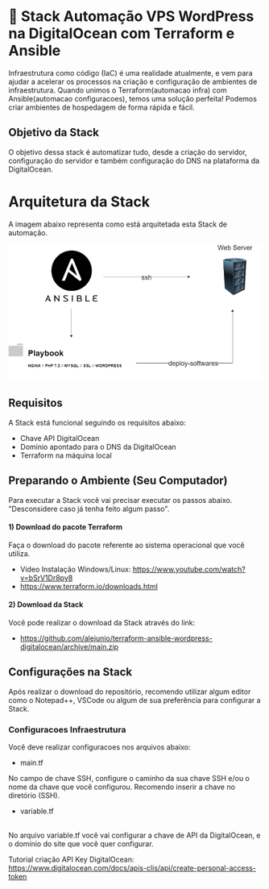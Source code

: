 # 🚀  Stack Automação VPS WordPress na DigitalOcean com Terraform e Ansible

Infraestrutura como código (IaC) é uma realidade atualmente, e vem para ajudar a acelerar os processos na criação e configuração de ambientes de infraestrutura. Quando unimos o Terraform(automacao infra) com Ansible(automacao configuracoes), temos uma solução perfeita! Podemos criar ambientes de hospedagem de forma rápida e fácil. 


## Objetivo da Stack

O objetivo dessa stack é automatizar tudo, desde a criação do servidor, configuração do servidor e também configuração do DNS na plataforma da DigitalOcean. 


# Arquitetura da Stack

A imagem abaixo representa como está arquitetada esta Stack de automação.

![alt text](https://raw.githubusercontent.com/alejunio/ansible-wordpress/main/img/ansible-wordpress.png)


## Requisitos

A Stack está funcional seguindo os requisitos abaixo:
* Chave API DigitalOcean
* Domínio apontado para o DNS da DigitalOcean
* Terraform na máquina local


## Preparando o Ambiente (Seu Computador)

Para executar a Stack você vai precisar executar os passos abaixo. "Desconsidere caso já tenha feito algum passo".
#### 1) Download do pacote Terraform
Faça o download do pacote referente ao sistema operacional que você utiliza.
* Vídeo Instalação Windows/Linux: https://www.youtube.com/watch?v=bSrV1Dr8py8
* https://www.terraform.io/downloads.html


#### 2) Download da Stack
Você pode realizar o download da Stack através do link:

* https://github.com/alejunio/terraform-ansible-wordpress-digitalocean/archive/main.zip


## Configurações na Stack

Após realizar o download do repositório, recomendo utilizar algum editor como o Notepad++, VSCode ou algum de sua preferência para configurar a Stack.

### Configuracoes Infraestrutura

Você deve realizar configuracoes nos arquivos abaixo:

* main.tf

No campo de chave SSH, configure o caminho da sua chave SSH e/ou o nome da chave que você configurou. Recomendo inserir a chave no diretório (SSH).

* variable.tf
<br>
No arquivo variable.tf você vai configurar a chave de API da DigitalOcean, e o domínio do site que você quer configurar.

Tutorial criação API Key DigitalOcean: https://www.digitalocean.com/docs/apis-clis/api/create-personal-access-token

